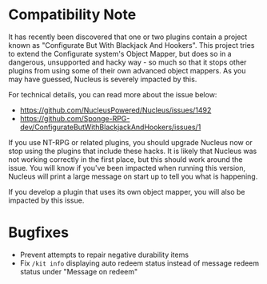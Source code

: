 # Compatibility Note

It has recently been discovered that one or two plugins contain a project known as "Configurate But With Blackjack And Hookers". This project tries to extend the Configurate system's Object Mapper, but does so in a dangerous, unsupported and hacky way - so much so that it stops other plugins from using some of their own advanced object mappers. As you may have guessed, Nucleus is severely impacted by this.

For technical details, you can read more about the issue below: 

* https://github.com/NucleusPowered/Nucleus/issues/1492
* https://github.com/Sponge-RPG-dev/ConfigurateButWithBlackjackAndHookers/issues/1

If you use NT-RPG or related plugins, you should upgrade Nucleus now or stop using the plugins that include these hacks. It is likely that Nucleus was not working correctly in the first place, but this should work around the issue. You will know if you've been impacted when running this version, Nucleus will print a large message on start up to tell you what is happening.

If you develop a plugin that uses its own object mapper, you will also be impacted by this issue. 

# Bugfixes

* Prevent attempts to repair negative durability items
* Fix `/kit info` displaying auto redeem status instead of message redeem status under "Message on redeem"

